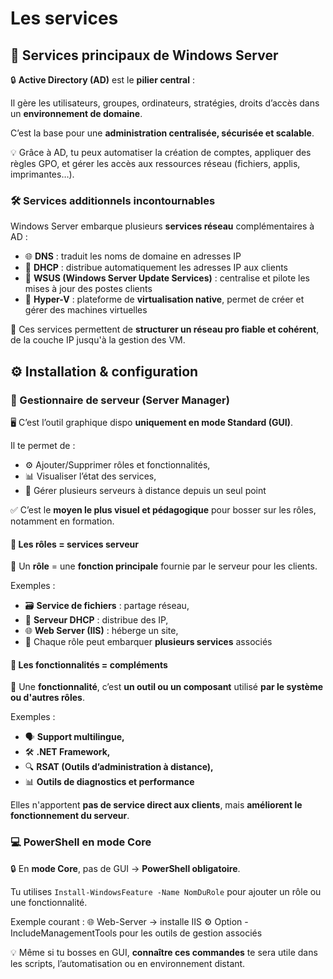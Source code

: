 # Les services


## **🧩 Services principaux de Windows Server**

🔒 **Active Directory (AD)** est le **pilier central** :

Il gère les utilisateurs, groupes, ordinateurs, stratégies, droits d’accès dans un **environnement de domaine**. 

C’est la base pour une **administration centralisée, sécurisée et scalable**. 

💡 Grâce à AD, tu peux automatiser la création de comptes, appliquer des règles GPO, et gérer les accès aux ressources réseau (fichiers, applis, imprimantes…).



### **🛠️ Services additionnels incontournables**

Windows Server embarque plusieurs **services réseau** complémentaires à AD :

- 🌐 **DNS** : traduit les noms de domaine en adresses IP
- 📡 **DHCP** : distribue automatiquement les adresses IP aux clients
- 🔄 **WSUS (Windows Server Update Services)** : centralise et pilote les mises à jour des postes clients
- 🧪 **Hyper-V** : plateforme de **virtualisation native**, permet de créer et gérer des machines virtuelles

🎯 Ces services permettent de **structurer un réseau pro fiable et cohérent**, de la couche IP jusqu'à la gestion des VM.



## **⚙️ Installation & configuration**

### **🧰 Gestionnaire de serveur (Server Manager)**

🖥️ C’est l’outil graphique dispo **uniquement en mode Standard (GUI)**.

Il te permet de : 
- ⚙️ Ajouter/Supprimer rôles et fonctionnalités,
- 📊 Visualiser l’état des services,
- 🧭 Gérer plusieurs serveurs à distance depuis un seul point

✅ C’est le **moyen le plus visuel et pédagogique** pour bosser sur les rôles, notamment en formation.

#### **🧱 Les rôles = services serveur**

🔑 Un **rôle** = une **fonction principale** fournie par le serveur pour les clients.

Exemples : 
- 🗃️ **Service de fichiers** : partage réseau,
- 📡 **Serveur DHCP** : distribue des IP,
- 🌐 **Web Server (IIS)** : héberge un site,
- 🧩 Chaque rôle peut embarquer **plusieurs services** associés

#### **🧰 Les fonctionnalités = compléments**

🧩 Une **fonctionnalité**, c’est **un outil ou un composant** utilisé **par le système ou d'autres rôles**.

Exemples : 
- 🗣️ **Support multilingue,**
- 🛠️ **.NET Framework,** 
- 🔍 **RSAT (Outils d’administration à distance),** 
- 📊 **Outils de diagnostics et performance**

Elles n'apportent **pas de service direct aux clients**, mais **améliorent le fonctionnement du serveur**.

### **💻 PowerShell en mode Core**

🔒 En **mode Core**, pas de GUI → **PowerShell obligatoire**.

Tu utilises `Install-WindowsFeature -Name NomDuRole` pour ajouter un rôle ou une fonctionnalité.

Exemple courant : 🌐 Web-Server → installe IIS ⚙️ Option -IncludeManagementTools pour les outils de gestion associés

💡 Même si tu bosses en GUI, **connaître ces commandes** te sera utile dans les scripts, l’automatisation ou en environnement distant.

